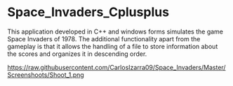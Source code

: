 # Space_Invaders_Cplusplus
This application developed in C++ and windows forms simulates the game Space Invaders of 1978. The additional functionality apart from the gameplay is that it allows the handling of a file to store information about the scores and organizes it in descending order.

https://raw.githubusercontent.com/CarlosIzarra09/Space_Invaders/Master/Screenshoots/Shoot_1.png
